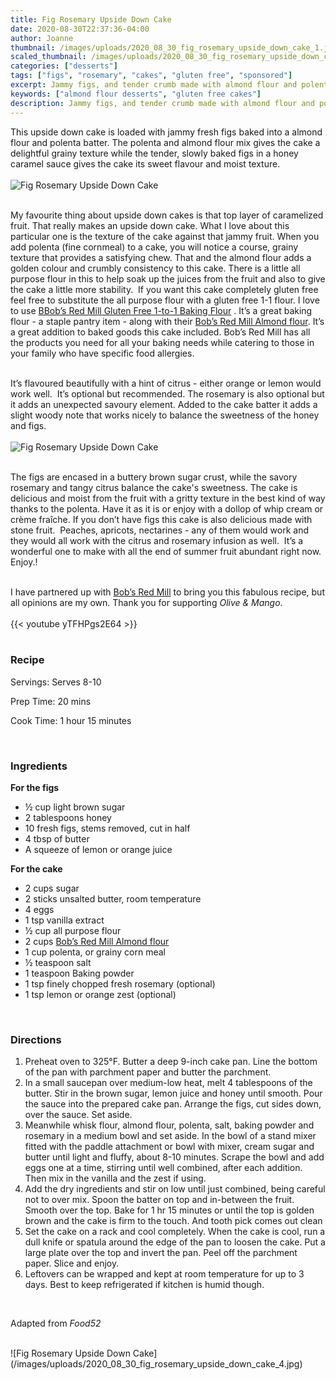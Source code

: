 ```yaml
---
title: Fig Rosemary Upside Down Cake
date: 2020-08-30T22:37:36-04:00
author: Joanne
thumbnail: /images/uploads/2020_08_30_fig_rosemary_upside_down_cake_1.jpg
scaled_thumbnail: /images/uploads/2020_08_30_fig_rosemary_upside_down_cake_0.jpg
categories: ["desserts"]
tags: ["figs", "rosemary", "cakes", "gluten free", "sponsored"]
excerpt: Jammy figs, and tender crumb made with almond flour and polenta 
keywords: ["almond flour desserts", "gluten free cakes"]
description: Jammy figs, and tender crumb made with almond flour and polenta 
---
```


This upside down cake is loaded with jammy fresh figs baked into a almond flour and polenta batter. The polenta and almond flour mix gives the cake a delightful grainy texture while the tender, slowly baked figs in a honey caramel sauce gives the cake its sweet flavour and moist texture.  
</br>
</br>
![Fig Rosemary Upside Down Cake](/images/uploads/2020_08_30_fig_rosemary_upside_down_cake_2.jpg)
</br>
</br>

My favourite thing about upside down cakes is that top layer of caramelized fruit. That really makes an upside down cake. What I love about this particular one is the texture of the cake against that jammy fruit. When you add polenta (fine cornmeal) to a cake, you will notice a course, grainy texture that provides a satisfying chew. That and the almond flour adds a golden colour and crumbly consistency to this cake. There is a little all purpose flour in this to help soak up the juices from the fruit and also to give the cake a little more stability.  If you want this cake completely gluten free feel free to substitute the all purpose flour with a gluten free 1-1 flour. I love to use <span class="highlight"><a rel="nofollow" href="https://www.bobsredmill.com/gluten-free-1-to-1-baking-flour.html">BBob’s Red Mill Gluten Free 1-to-1 Baking Flour</a></span> . It’s a great baking flour - a staple pantry item - along with their <span class="highlight"><a rel="nofollow" href="https://www.bobsredmill.com/almond-meal-flour.html"><span class="highlight"><a rel="nofollow" href="https://www.bobsredmill.com/almond-meal-flour.html">Bob’s Red Mill Almond flour</a></span></a></span>. It’s a great addition to baked goods this cake included. Bobʼs Red Mill has all the products you need for all your baking needs while catering to those in your family who have specific food allergies. 
</br>
</br>

It’s flavoured beautifully with a hint of citrus - either orange or lemon would work well.  It’s optional but recommended. The rosemary is also optional but it adds an unexpected savoury element. Added to the cake batter it adds a slight woody note that works nicely to balance the sweetness of the honey and figs. 
</br>
</br>
![Fig Rosemary Upside Down Cake](/images/uploads/2020_08_30_fig_rosemary_upside_down_cake_3.jpg)
</br>
</br>

The figs are encased in a buttery brown sugar crust, while the savory rosemary and tangy citrus balance the cake's sweetness. The cake is delicious and moist from the fruit with a gritty texture in the best kind of way thanks to the polenta. Have it as it is or enjoy with a dollop of whip cream or crème fraîche. If you don’t have figs this cake is also delicious made with stone fruit.  Peaches, apricots, nectarines - any of them would work and they would all work with the citrus and rosemary infusion as well.  It’s a wonderful one to make with all the end of summer fruit abundant right now. Enjoy.!
</br>
</br>

I have partnered up with <span class="highlight"><a rel="nofollow" href="https://www.bobsredmill.com/?utm_source=TheOliveAndMango&utm_medium=influencer&utm_campaign=bobsredmill">Bob’s Red Mill</a></span> to bring you this fabulous recipe, but all opinions are my own. Thank you for supporting _Olive & Mango_.
</br>
</br>
{{< youtube yTFHPgs2E64 >}}
</br>
</br>

### Recipe

Servings: <span itemprop="recipeYield">Serves 8-10 

Prep Time: <meta itemprop="prepTime" content="PT20M">20 mins  

Cook Time: <meta itemprop="cookTime" content="PT75M">1 hour 15 minutes
  
</br>

### Ingredients 
__For the figs__

* <span itemprop="recipeIngredient">&frac12; cup light brown sugar </span>
* <span itemprop="recipeIngredient">2 tablespoons honey</span>
* <span itemprop="recipeIngredient">10 fresh figs, stems removed, cut in half</span>
* <span itemprop="recipeIngredient">4 tbsp of butter</span>
* <span itemprop="recipeIngredient">A squeeze of lemon or orange juice </span>

__For the cake__

* <span itemprop="recipeIngredient">2 cups sugar</span>
* <span itemprop="recipeIngredient">2 sticks unsalted butter, room temperature</span>
* <span itemprop="recipeIngredient">4 eggs</span>
* <span itemprop="recipeIngredient">1 tsp vanilla extract </span>
* <span itemprop="recipeIngredient">&frac12; cup all purpose flour</span>
* <span itemprop="recipeIngredient">2 cups <span class="highlight"><a rel="nofollow" href="https://www.bobsredmill.com/almond-meal-flour.html">Bob’s Red Mill Almond flour</a></span></span>
* <span itemprop="recipeIngredient">1 cup polenta, or grainy corn meal</span>
* <span itemprop="recipeIngredient">&frac12; teaspoon salt</span>
* <span itemprop="recipeIngredient">1 teaspoon Baking powder</span>
* <span itemprop="recipeIngredient">1 tsp finely chopped fresh rosemary (optional)</span>
* <span itemprop="recipeIngredient">1 tsp lemon or orange zest (optional) </span>
</br>

### Directions

1. Preheat oven to 325°F. Butter a  deep 9-inch cake pan. Line the bottom of the pan with parchment paper and butter the parchment.
2. In a small saucepan over medium-low heat, melt 4 tablespoons of the butter. Stir in the brown sugar, lemon juice and honey until smooth. Pour the sauce into the prepared cake pan. Arrange the figs, cut sides down, over the sauce. Set aside.
3. Meanwhile whisk flour, almond flour, polenta, salt, baking powder and rosemary in a medium bowl and set aside. In the bowl of a stand mixer fitted with the paddle attachment or bowl with mixer, cream sugar and butter until light and fluffy, about 8-10 minutes. Scrape the bowl and add eggs one at a time, stirring until well combined, after each addition. Then mix in the vanilla and the zest if using. 
4. Add the dry ingredients and stir on low until just combined, being careful not to over mix. Spoon the batter on top and in-between the fruit. Smooth over the top. Bake for 1 hr 15 minutes or until the top is golden brown and the cake is firm to the touch. And tooth pick comes out clean 
5. Set the cake on a rack and cool completely. When the cake is cool, run a dull knife or spatula around the edge of the pan to loosen the cake. Put a large plate over the top and invert the pan. Peel off the parchment paper. Slice and enjoy. 
6. Leftovers can be wrapped and kept at room temperature for up to 3 days. Best to keep refrigerated if kitchen is humid though.
</br>

Adapted from _Food52_

</br>
![Fig Rosemary Upside Down Cake](/images/uploads/2020_08_30_fig_rosemary_upside_down_cake_4.jpg)
